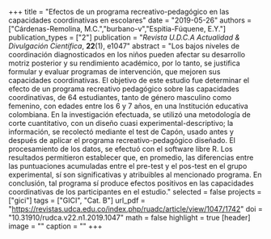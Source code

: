 +++
title = "Efectos de un programa recreativo-pedagógico en las capacidades coordinativas en escolares"
date = "2019-05-26"
authors = ["Cárdenas-Remolina, M.C.","burbano-v","Espitia-Fúquene, E.Y."]
publication_types = ["2"]
publication = "*Revista U.D.C.A Actualidad & Divulgación Científica*, **22**(1), e1047"
abstract = "Los bajos niveles de coordinación diagnosticados en los niños pueden afectar su desarrollo motriz posterior y su rendimiento académico, por lo tanto, se justifica formular y evaluar programas de intervención, que mejoren sus capacidades coordinativas. El objetivo de este estudio fue determinar el efecto de un programa recreativo pedagógico sobre las capacidades coordinativas, de 64 estudiantes, tanto de género masculino como femenino, con edades entre los 6 y 7 años, en una Institución educativa colombiana. En la investigación efectuada, se utilizó una metodología de corte cuantitativo, con un diseño cuasi experimental-descriptivo; la información, se recolectó mediante el test de Capón, usado antes y después de aplicar el programa recreativo-pedagógico diseñado. El procesamiento de los datos, se efectuó con el software libre R. Los resultados permitieron establecer que, en promedio, las diferencias entre las puntuaciones acumuladas entre el pre-test y el pos-test en el grupo experimental, sí son significativas y atribuibles al mencionado programa. En conclusión, tal programa sí produce efectos positivos en las capacidades coordinativas de los participantes en el estudio."
selected = false
projects = ["gici"]
tags = ["GICI", "Cat. B"]
url_pdf = "https://revistas.udca.edu.co/index.php/ruadc/article/view/1047/1742"
doi = "10.31910/rudca.v22.n1.2019.1047"
math = false
highlight = true
[header]
image = ""
caption = ""
+++

